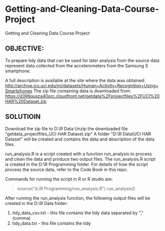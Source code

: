 # Getting-and-Cleaning-Data-Course-Project
Getting and Cleaning Data Course Project

## OBJECTIVE: 
To prepare tidy data that can be used for later analysis from the source data represent data collected from the accelerometers from the Samsung S smartphone. 

A full description is available at the site where the data was obtained:        
    http://archive.ics.uci.edu/ml/datasets/Human+Activity+Recognition+Using+Smartphones 
The zip file containing data is downloaded from: 
    https://d396qusza40orc.cloudfront.net/getdata%2Fprojectfiles%2FUCI%20HAR%20Dataset.zip 

## SOLUTIOIN
Download the zip file to D:\R Data
Unzip the downloaded file "getdata_projectfiles_UCI HAR Dataset.zip"
A folder "D:\R Data\UCI HAR Dataset" will be created and contains the data and description of the data files.

run_analysis.R is a script created with a function run_analysis to process and clean the data and produce two output files.
The run_analysis.R script is created in the D:\R Programming folder.
For details of how the script process the source data, refer to the Code Book in this repo. 

Commands for running the script in R or R studio are:
> source("d:/R Programming/run_analysis.R")
> run_analysis()

After running the run_analysis function, the following output files will be created in the D:\R Data folder:
1. tidy_data_csv.txt  - this file contains the tidy data separated by "," (comma)
2. tidy_data.txt      - this file contains the tidy 


